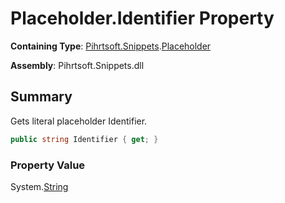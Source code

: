 # Placeholder\.Identifier Property

**Containing Type**: [Pihrtsoft.Snippets](../../README.md)\.[Placeholder](../README.md)

**Assembly**: Pihrtsoft\.Snippets\.dll

## Summary

Gets literal placeholder Identifier\.

```csharp
public string Identifier { get; }
```

### Property Value

System\.[String](https://docs.microsoft.com/en-us/dotnet/api/system.string)

